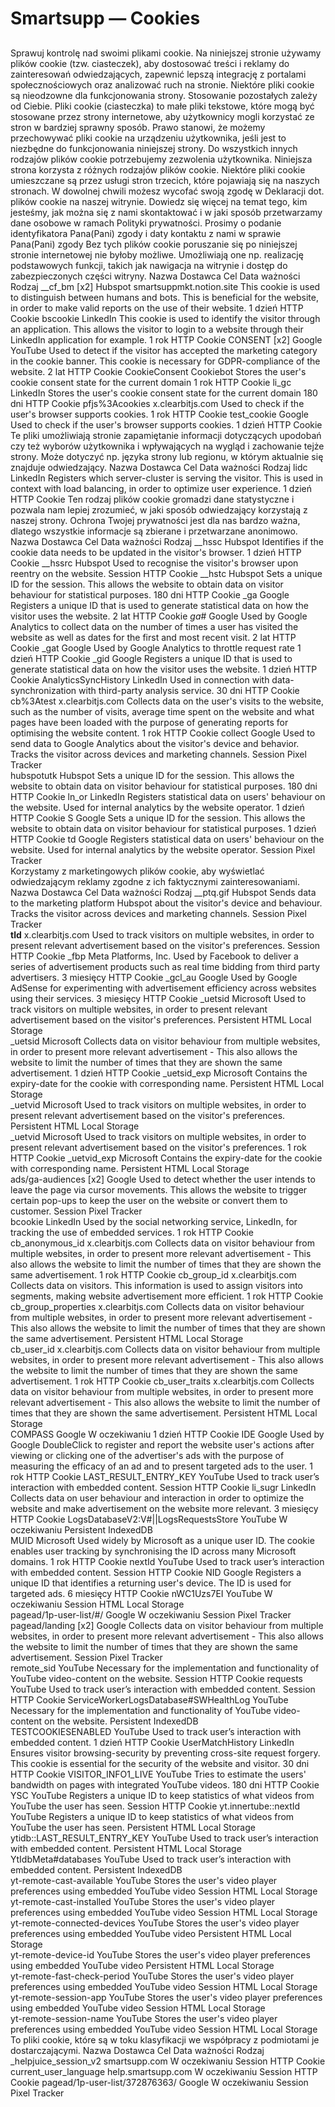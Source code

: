 # Smartsupp — Cookies
## 
Sprawuj kontrolę nad swoimi plikami cookie. Na niniejszej stronie używamy plików cookie (tzw. ciasteczek), aby dostosować treści i reklamy do zainteresowań odwiedzających, zapewnić lepszą integrację z portalami społecznościowych oraz analizować ruch na stronie. Niektóre pliki cookie są nieodzowne dla funkcjonowania strony. Stosowanie pozostałych zależy od Ciebie. 
Pliki cookie (ciasteczka) to małe pliki tekstowe, które mogą być stosowane przez strony internetowe, aby użytkownicy mogli korzystać ze stron w bardziej sprawny sposób.
Prawo stanowi, że możemy przechowywać pliki cookie na urządzeniu użytkownika, jeśli jest to niezbędne do funkcjonowania niniejszej strony. Do wszystkich innych rodzajów plików cookie potrzebujemy zezwolenia użytkownika.
Niniejsza strona korzysta z różnych rodzajów plików cookie. Niektóre pliki cookie umieszczane są przez usługi stron trzecich, które pojawiają się na naszych stronach.
W dowolnej chwili możesz wycofać swoją zgodę w Deklaracji dot. plików cookie na naszej witrynie.
Dowiedz się więcej na temat tego, kim jesteśmy, jak można się z nami skontaktować i w jaki sposób przetwarzamy dane osobowe w ramach Polityki prywatności.
Prosimy o podanie identyfikatora Pana(Pani) zgody i daty kontaktu z nami w sprawie Pana(Pani) zgody
Bez tych plików cookie poruszanie się po niniejszej stronie internetowej nie byłoby możliwe. Umożliwiają one np. realizację podstawowych funkcji, takich jak nawigacja na witrynie i dostęp do zabezpieczonych części witryny.
Nazwa Dostawca Cel Data ważności Rodzaj 
__cf_bm [x2] 	Hubspot
smartsuppmkt.notion.site	This cookie is used to distinguish between humans and bots. This is beneficial for the website, in order to make valid reports on the use of their website.	1 dzień	HTTP Cookie	
bscookie	LinkedIn	This cookie is used to identify the visitor through an application. This allows the visitor to login to a website through their LinkedIn application for example.	1 rok	HTTP Cookie	
CONSENT [x2] 	Google
YouTube	Used to detect if the visitor has accepted the marketing category in the cookie banner. This cookie is necessary for GDPR-compliance of the website. 	2 lat	HTTP Cookie	
CookieConsent	Cookiebot	Stores the user's cookie consent state for the current domain	1 rok	HTTP Cookie	
li_gc	LinkedIn	Stores the user's cookie consent state for the current domain	180 dni	HTTP Cookie	
pfjs%3Acookies	x.clearbitjs.com	Used to check if the user's browser supports cookies.	1 rok	HTTP Cookie	
test_cookie	Google	Used to check if the user's browser supports cookies.	1 dzień	HTTP Cookie	
Te pliki umożliwiają stronie zapamiętanie informacji dotyczących upodobań czy też wyborów użytkownika i wpływających na wygląd i zachowanie tejże strony. Może dotyczyć np. języka strony lub regionu, w którym aktualnie się znajduje odwiedzający.
Nazwa Dostawca Cel Data ważności Rodzaj 
lidc	LinkedIn	Registers which server-cluster is serving the visitor. This is used in context with load balancing, in order to optimize user experience. 	1 dzień	HTTP Cookie	
Ten rodzaj plików cookie gromadzi dane statystyczne i pozwala nam lepiej zrozumieć, w jaki sposób odwiedzający korzystają z naszej strony. Ochrona Twojej prywatności jest dla nas bardzo ważna, dlatego wszystkie informacje są zbierane i przetwarzane anonimowo.
Nazwa Dostawca Cel Data ważności Rodzaj 
__hssc	Hubspot	Identifies if the cookie data needs to be updated in the visitor's browser.	1 dzień	HTTP Cookie	
__hssrc	Hubspot	Used to recognise the visitor's browser upon reentry on the website.	Session	HTTP Cookie	
__hstc	Hubspot	Sets a unique ID for the session. This allows the website to obtain data on visitor behaviour for statistical purposes.	180 dni	HTTP Cookie	
_ga	Google	Registers a unique ID that is used to generate statistical data on how the visitor uses the website.	2 lat	HTTP Cookie	
_ga_#	Google	Used by Google Analytics to collect data on the number of times a user has visited the website as well as dates for the first and most recent visit. 	2 lat	HTTP Cookie	
_gat	Google	Used by Google Analytics to throttle request rate	1 dzień	HTTP Cookie	
_gid	Google	Registers a unique ID that is used to generate statistical data on how the visitor uses the website.	1 dzień	HTTP Cookie	
AnalyticsSyncHistory	LinkedIn	Used in connection with data-synchronization with third-party analysis service. 	30 dni	HTTP Cookie	
cb%3Atest	x.clearbitjs.com	Collects data on the user's visits to the website, such as the number of visits, average time spent on the website and what pages have been loaded with the purpose of generating reports for optimising the website content.	1 rok	HTTP Cookie	
collect	Google	Used to send data to Google Analytics about the visitor's device and behavior. Tracks the visitor across devices and marketing channels.	Session	Pixel Tracker	
hubspotutk	Hubspot	Sets a unique ID for the session. This allows the website to obtain data on visitor behaviour for statistical purposes.	180 dni	HTTP Cookie	
ln_or	LinkedIn	Registers statistical data on users' behaviour on the website. Used for internal analytics by the website operator. 	1 dzień	HTTP Cookie	
S	Google	Sets a unique ID for the session. This allows the website to obtain data on visitor behaviour for statistical purposes.	1 dzień	HTTP Cookie	
td	Google	Registers statistical data on users' behaviour on the website. Used for internal analytics by the website operator. 	Session	Pixel Tracker	
Korzystamy z marketingowych plików cookie, aby wyświetlać odwiedzającym reklamy zgodne z ich faktycznymi zainteresowaniami.
Nazwa Dostawca Cel Data ważności Rodzaj 
__ptq.gif	Hubspot	Sends data to the marketing platform Hubspot about the visitor's device and behaviour. Tracks the visitor across devices and marketing channels.	Session	Pixel Tracker	
__tld__	x.clearbitjs.com	Used to track visitors on multiple websites, in order to present relevant advertisement based on the visitor's preferences. 	Session	HTTP Cookie	
_fbp	Meta Platforms, Inc.	Used by Facebook to deliver a series of advertisement products such as real time bidding from third party advertisers.	3 miesięcy	HTTP Cookie	
_gcl_au	Google	Used by Google AdSense for experimenting with advertisement efficiency across websites using their services. 	3 miesięcy	HTTP Cookie	
_uetsid	Microsoft	Used to track visitors on multiple websites, in order to present relevant advertisement based on the visitor's preferences. 	Persistent	HTML Local Storage	
_uetsid	Microsoft	Collects data on visitor behaviour from multiple websites, in order to present more relevant advertisement - This also allows the website to limit the number of times that they are shown the same advertisement. 	1 dzień	HTTP Cookie	
_uetsid_exp	Microsoft	Contains the expiry-date for the cookie with corresponding name. 	Persistent	HTML Local Storage	
_uetvid	Microsoft	Used to track visitors on multiple websites, in order to present relevant advertisement based on the visitor's preferences. 	Persistent	HTML Local Storage	
_uetvid	Microsoft	Used to track visitors on multiple websites, in order to present relevant advertisement based on the visitor's preferences. 	1 rok	HTTP Cookie	
_uetvid_exp	Microsoft	Contains the expiry-date for the cookie with corresponding name. 	Persistent	HTML Local Storage	
ads/ga-audiences [x2] 	Google	Used to detect whether the user intends to leave the page via cursor movements. This allows the website to trigger certain pop-ups to keep the user on the website or convert them to customer. 	Session	Pixel Tracker	
bcookie	LinkedIn	Used by the social networking service, LinkedIn, for tracking the use of embedded services.	1 rok	HTTP Cookie	
cb_anonymous_id	x.clearbitjs.com	Collects data on visitor behaviour from multiple websites, in order to present more relevant advertisement - This also allows the website to limit the number of times that they are shown the same advertisement. 	1 rok	HTTP Cookie	
cb_group_id	x.clearbitjs.com	Collects data on visitors. This information is used to assign visitors into segments, making website advertisement more efficient. 	1 rok	HTTP Cookie	
cb_group_properties	x.clearbitjs.com	Collects data on visitor behaviour from multiple websites, in order to present more relevant advertisement - This also allows the website to limit the number of times that they are shown the same advertisement. 	Persistent	HTML Local Storage	
cb_user_id	x.clearbitjs.com	Collects data on visitor behaviour from multiple websites, in order to present more relevant advertisement - This also allows the website to limit the number of times that they are shown the same advertisement. 	1 rok	HTTP Cookie	
cb_user_traits	x.clearbitjs.com	Collects data on visitor behaviour from multiple websites, in order to present more relevant advertisement - This also allows the website to limit the number of times that they are shown the same advertisement. 	Persistent	HTML Local Storage	
COMPASS	Google	W oczekiwaniu	1 dzień	HTTP Cookie	
IDE	Google	Used by Google DoubleClick to register and report the website user's actions after viewing or clicking one of the advertiser's ads with the purpose of measuring the efficacy of an ad and to present targeted ads to the user.	1 rok	HTTP Cookie	
LAST_RESULT_ENTRY_KEY	YouTube	Used to track user’s interaction with embedded content.	Session	HTTP Cookie	
li_sugr	LinkedIn	Collects data on user behaviour and interaction in order to optimize the website and make advertisement on the website more relevant. 	3 miesięcy	HTTP Cookie	
LogsDatabaseV2:V#||LogsRequestsStore	YouTube	W oczekiwaniu	Persistent	IndexedDB	
MUID	Microsoft	Used widely by Microsoft as a unique user ID. The cookie enables user tracking by synchronising the ID across many Microsoft domains.	1 rok	HTTP Cookie	
nextId	YouTube	Used to track user’s interaction with embedded content.	Session	HTTP Cookie	
NID	Google	Registers a unique ID that identifies a returning user's device. The ID is used for targeted ads.	6 miesięcy	HTTP Cookie	
nWC1Uzs7EI	YouTube	W oczekiwaniu	Session	HTML Local Storage	
pagead/1p-user-list/#/	Google	W oczekiwaniu	Session	Pixel Tracker	
pagead/landing [x2] 	Google	Collects data on visitor behaviour from multiple websites, in order to present more relevant advertisement - This also allows the website to limit the number of times that they are shown the same advertisement. 	Session	Pixel Tracker	
remote_sid	YouTube	Necessary for the implementation and functionality of YouTube video-content on the website. 	Session	HTTP Cookie	
requests	YouTube	Used to track user’s interaction with embedded content.	Session	HTTP Cookie	
ServiceWorkerLogsDatabase#SWHealthLog	YouTube	Necessary for the implementation and functionality of YouTube video-content on the website. 	Persistent	IndexedDB	
TESTCOOKIESENABLED	YouTube	Used to track user’s interaction with embedded content.	1 dzień	HTTP Cookie	
UserMatchHistory	LinkedIn	Ensures visitor browsing-security by preventing cross-site request forgery. This cookie is essential for the security of the website and visitor. 	30 dni	HTTP Cookie	
VISITOR_INFO1_LIVE	YouTube	Tries to estimate the users' bandwidth on pages with integrated YouTube videos.	180 dni	HTTP Cookie	
YSC	YouTube	Registers a unique ID to keep statistics of what videos from YouTube the user has seen.	Session	HTTP Cookie	
yt.innertube::nextId	YouTube	Registers a unique ID to keep statistics of what videos from YouTube the user has seen.	Persistent	HTML Local Storage	
ytidb::LAST_RESULT_ENTRY_KEY	YouTube	Used to track user’s interaction with embedded content.	Persistent	HTML Local Storage	
YtIdbMeta#databases	YouTube	Used to track user’s interaction with embedded content.	Persistent	IndexedDB	
yt-remote-cast-available	YouTube	Stores the user's video player preferences using embedded YouTube video	Session	HTML Local Storage	
yt-remote-cast-installed	YouTube	Stores the user's video player preferences using embedded YouTube video	Session	HTML Local Storage	
yt-remote-connected-devices	YouTube	Stores the user's video player preferences using embedded YouTube video	Persistent	HTML Local Storage	
yt-remote-device-id	YouTube	Stores the user's video player preferences using embedded YouTube video	Persistent	HTML Local Storage	
yt-remote-fast-check-period	YouTube	Stores the user's video player preferences using embedded YouTube video	Session	HTML Local Storage	
yt-remote-session-app	YouTube	Stores the user's video player preferences using embedded YouTube video	Session	HTML Local Storage	
yt-remote-session-name	YouTube	Stores the user's video player preferences using embedded YouTube video	Session	HTML Local Storage	
To pliki cookie, które są w toku klasyfikacji we współpracy z podmiotami je dostarczającymi.
Nazwa Dostawca Cel Data ważności Rodzaj 
_helpjuice_session_v2	smartsupp.com	W oczekiwaniu	Session	HTTP Cookie	
current_user_language	help.smartsupp.com	W oczekiwaniu	Session	HTTP Cookie	
pagead/1p-user-list/372876363/	Google	W oczekiwaniu	Session	Pixel Tracker

